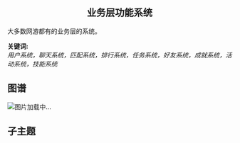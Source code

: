 <h2 align="center">业务层功能系统</h2>
<p>
大多数网游都有的业务层的系统。
</p>

**关键词:**<br/> 
*用户系统，聊天系统，匹配系统，排行系统，任务系统，好友系统，成就系统，活动系统，技能系统*

## 图谱
![图片加载中...](https://github.com/gonglei007/GameDevMind/blob/main/exports/4.3.业务层功能系统.png?raw=true)

## 子主题
